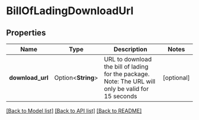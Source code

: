 # BillOfLadingDownloadUrl

## Properties

Name | Type | Description | Notes
------------ | ------------- | ------------- | -------------
**download_url** | Option<**String**> | URL to download the bill of lading for the package. Note: The URL will only be valid for 15 seconds | [optional]

[[Back to Model list]](../README.md#documentation-for-models) [[Back to API list]](../README.md#documentation-for-api-endpoints) [[Back to README]](../README.md)


